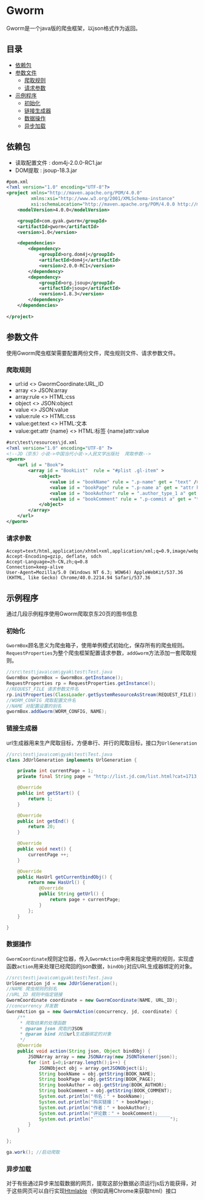# Gworm
Gworm是一个java版的爬虫框架，以json格式作为返回。

## 目录

* [依赖包](#依赖包)
* [参数文件](#参数文件)
  * [爬取规则](#爬取规则)
  * [请求参数](#请求参数)
* [示例程序](#示例程序)
  * [初始化](#初始化)
  * [链接生成器](#链接生成器)
  * [数据操作](#数据操作)
  * [异步加载](#异步加载)

## 依赖包
* 读取配置文件 : dom4j-2.0.0-RC1.jar
* DOM提取 : jsoup-18.3.jar
```xml
#pom.xml
<?xml version="1.0" encoding="UTF-8"?>
<project xmlns="http://maven.apache.org/POM/4.0.0"
         xmlns:xsi="http://www.w3.org/2001/XMLSchema-instance"
         xsi:schemaLocation="http://maven.apache.org/POM/4.0.0 http://maven.apache.org/xsd/maven-4.0.0.xsd">
    <modelVersion>4.0.0</modelVersion>

    <groupId>com.gyak.gworm</groupId>
    <artifactId>gworm</artifactId>
    <version>1.0</version>

    <dependencies>
        <dependency>
            <groupId>org.dom4j</groupId>
            <artifactId>dom4j</artifactId>
            <version>2.0.0-RC1</version>
        </dependency>
        <dependency>
            <groupId>org.jsoup</groupId>
            <artifactId>jsoup</artifactId>
            <version>1.8.3</version>
        </dependency>
    </dependencies>
    
</project>

```

## 参数文件
使用Gworm爬虫框架需要配置两份文件，爬虫规则文件、请求参数文件。

### 爬取规则
* url:id                 <> GwormCoordinate:URL_ID
* array                  <> JSON:array
* array:rule             <> HTML:css
* object                 <> JSON:object
* value                  <> JSON:value
* value:rule             <> HTML:css
* value:get:text         <> HTML:文本
* value:get:attr {name}  <> HTML:标签 {name}attr:value
```xml
#src\test\resources\jd.xml
<?xml version="1.0" encoding="UTF-8" ?>
<!--JD（京东）小说->中国当代小说->人民文学出版社  爬取参数-->
<gworm>
    <url id = "Book">
        <array id = "BookList"  rule = "#plist .gl-item" >
            <object>
                <value id = "bookName" rule = ".p-name" get = "text" />
                <value id = "bookPage" rule = ".p-name a" get = "attr href" />
                <value id = "bookAuthor" rule = ".author_type_1 a" get = "text" />
                <value id = "bookComment" rule = ".p-commit a" get = "text" />
            </object>
        </array>
    </url>
</gworm>
```

### 请求参数
```properties
Accept=text/html,application/xhtml+xml,application/xml;q=0.9,image/webp,*/*;q=0.8
Accept-Encoding=gzip, deflate, sdch
Accept-Language=zh-CN,zh;q=0.8
Connection=keep-alive
User-Agent=Mozilla/5.0 (Windows NT 6.3; WOW64) AppleWebKit/537.36 (KHTML, like Gecko) Chrome/40.0.2214.94 Safari/537.36
```

## 示例程序

通过几段示例程序使用Gworm爬取京东20页的图书信息

### 初始化

`GwormBox`顾名思义为爬虫箱子，使用单例模式初始化，保存所有的爬虫规则。`RequestProperties`为整个爬虫框架配置请求参数，`addGworm`方法添加一套爬取规则。
```java
//src\test\java\com\gyak\test\Test.java
GwormBox gwormBox = GwormBox.getInstance();
RequestProperties rp = RequestProperties.getInstance();
//REQUEST_FILE 请求参数文件名
rp.initProperties(ClassLoader.getSystemResourceAsStream(REQUEST_FILE));
//WORM_CONFIG 爬取配置文件名
//NAME 对配置设置的别名
gwormBox.addGworm(WORM_CONFIG, NAME);
```        

### 链接生成器

url生成器用来生产爬取目标，方便串行、并行的爬取目标，接口为`UrlGeneration`
```java
//src\test\java\com\gyak\test\Test.java
class JdUrlGeneration implements UrlGeneration {

    private int currentPage = 1;
    private final String page = "http://list.jd.com/list.html?cat=1713,3258,3297&ev=publishers_%E4%BA%BA%E6%B0%91%E6%96%87%E5%AD%A6%E5%87%BA%E7%89%88%E7%A4%BE@&area=1,72,4137&delivery=0&stock=0&sort=sort_totalsales15_desc&JL=6_0_0&page=";

    @Override
    public int getStart() {
        return 1;
    }

    @Override
    public int getEnd() {
        return 20;
    }

    @Override
    public void next() {
        currentPage ++;
    }

    @Override
    public HasUrl getCurrentbindObj() {
        return new HasUrl() {
            @Override
            public String getUrl() {
                return page + currentPage;
            }
        };
    }

}
```

### 数据操作

`GwormCoordinate`规则定位器，传入`GwormAction`中用来指定使用的规则，实现虚函数`action`用来处理已经爬回的json数据，`bindObj`对应URL生成器绑定的对象。 
```java
//src\test\java\com\gyak\test\Test.java
UrlGeneration jd = new JdUrlGeneration();
//NAME 爬虫规则的别名
//URL_ID 规则中指定链接
GwormCoordinate coordinate = new GwormCoordinate(NAME, URL_ID); 
//concurrency 并发数
GwormAction ga = new GwormAction(concurrency, jd, coordinate) {
	/**
     * 爬取结果的处理函数
     * @param json 爬取的JSON
     * @param bind 对应url生成器绑定的对象
     */
    @Override
    public void action(String json, Object bindObj) {
        JSONArray array = new JSONArray(new JSONTokener(json));
        for (int i=0;i<array.length();i++) {
            JSONObject obj = array.getJSONObject(i);
            String bookName = obj.getString(BOOK_NAME);
            String bookPage = obj.getString(BOOK_PAGE);
            String bookAuthor = obj.getString(BOOK_AUTHOR);
            String bookComment = obj.getString(BOOK_COMMENT);
            System.out.println("书名：" + bookName);
            System.out.println("购买链接：" + bookPage);
            System.out.println("作者：" + bookAuthor);
            System.out.println("评论数：" + bookComment);
            System.out.println("￣￣￣￣￣￣￣￣￣￣￣￣￣￣￣￣￣");
        }
    }

};

ga.work(); //启动爬取
```

### 异步加载

对于有些通过异步来加载数据的网页，提取这部分数据必须运行js后方能获得，对于这些网页可以自行实现[Htmlable](/src/main/java/com/gyak/http/Htmlable.java)（例如调用Chrome来获取html）接口